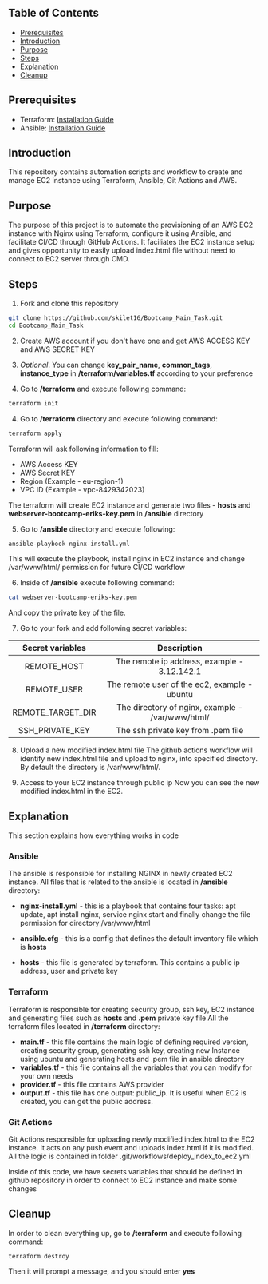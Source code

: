 ## Table of Contents

- [Prerequisites](#Prerequisites)
- [Introduction](#Introduction)
- [Purpose](#Purpose)
- [Steps](#Steps)
- [Explanation](#Explanation)
- [Cleanup](#Cleanup)
  
## Prerequisites

- Terraform: [Installation Guide](https://developer.hashicorp.com/terraform/tutorials/aws-get-started/install-cli)
- Ansible: [Installation Guide](https://docs.ansible.com/ansible/latest/installation_guide/intro_installation.html)

## Introduction
This repository contains automation scripts and workflow to create and manage EC2 instance using Terraform, Ansible, Git Actions and AWS.

## Purpose
The purpose of this project is to automate the provisioning of an AWS EC2 instance with Nginx using Terraform, configure it using Ansible, and facilitate CI/CD through GitHub Actions. It faciliates the EC2 instance setup and gives opportunity to easily upload index.html file without need to connect to EC2 server through CMD.

## Steps
1. Fork and clone this repository
```sh
git clone https://github.com/skilet16/Bootcamp_Main_Task.git
cd Bootcamp_Main_Task
```

2. Create AWS account if you don't have one and get AWS ACCESS KEY and AWS SECRET KEY

3. *Optional*. You can change **key_pair_name**, **common_tags**, **instance_type** in **/terraform/variables.tf** according to your preference

4. Go to **/terraform** and execute following command:
```sh
terraform init 
```

4. Go to **/terraform** directory and execute following command:
```sh
terraform apply
```
Terraform will ask following information to fill:
* AWS Access KEY
* AWS Secret KEY
* Region (Example - eu-region-1)
* VPC ID (Example - vpc-8429342023)

The terraform will create EC2 instance and generate two files - **hosts** and **webserver-bootcamp-eriks-key.pem** in **/ansible** directory

5. Go to **/ansible** directory and execute following:
```sh
ansible-playbook nginx-install.yml
```

This will execute the playbook, install nginx in EC2 instance and change /var/www/html/ permission for future CI/CD workflow

6. Inside of **/ansible** execute following command:
```sh
cat webserver-bootcamp-eriks-key.pem
```
And copy the private key of the file.

7. Go to your fork and add following secret variables:

| Secret variables | Description    | 
| :---:   | :---: | 
| REMOTE_HOST | The remote ip address, example - 3.12.142.1   | 
REMOTE_USER | The remote user of the ec2, example - ubuntu
REMOTE_TARGET_DIR | The directory of nginx, example - /var/www/html/
SSH_PRIVATE_KEY | The ssh private key from .pem file

8. Upload a new modified index.html file
The github actions workflow will identify new index.html file and upload to nginx, into specified directory. By default the directory is /var/www/html/.

9. Access to your EC2 instance through public ip
Now you can see the new modified index.html in the EC2.

## Explanation
This section explains how everything works in code
### Ansible
The ansible is responsible for installing NGINX in newly created EC2 instance.
All files that is related to the ansible is located in **/ansible** directory: 

* **nginx-install.yml** - this is a playbook that contains four tasks: apt update, apt install nginx, service nginx start and finally change the file permission for directory /var/www/html

* **ansible.cfg** - this is a config that defines the default inventory file which is **hosts**

* **hosts** - this file is generated by terraform. This contains a public ip address, user and private key 

### Terraform
Terraform is responsible for creating security group, ssh key, EC2 instance and generating files such as **hosts** and **.pem** private key file
All the terraform files located in **/terraform** directory:

* **main.tf** - this file contains the main logic of defining required version, creating security group, generating ssh key, creating new Instance using ubuntu and generating hosts and .pem file in ansible directory
* **variables.tf** - this file contains all the variables that you can modify for your own needs
* **provider.tf** - this file contains AWS provider
* **output.tf** - this file has one output: public_ip. It is useful when EC2 is created, you can get the public address.

### Git Actions
Git Actions responsible for uploading newly modified index.html to the EC2 instance. It acts on any push event and uploads index.html if it is modified. All the logic is contained in folder .git/workflows/deploy_index_to_ec2.yml

Inside of this code, we have secrets variables that should be defined in github repository in order to connect to EC2 instance and make some changes

## Cleanup
In order to clean everything up, go to **/terraform** and execute following command:
```
terraform destroy
```
Then it will prompt a message, and you should enter **yes**
